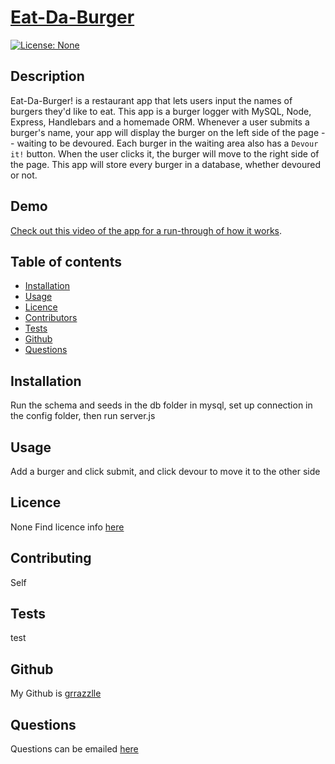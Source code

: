 
  # **[Eat-Da-Burger](http://github.com/grrazzlle/eat-da-burger)**
  
  [![License: None](https://img.shields.io/badge/License-None-blue.svg)](https://choosealicense.com/)

  ## Description

  Eat-Da-Burger! is a restaurant app that lets users input the names of burgers they'd like to eat. This app is a burger logger with MySQL, Node, Express, Handlebars and a homemade ORM. Whenever a user submits a burger's name, your app will display the burger on the left side of the page -- waiting to be devoured. Each burger in the waiting area also has a `Devour it!` button. When the user clicks it, the burger will move to the right side of the page. This app will store every burger in a database, whether devoured or not.

  ## Demo

  [Check out this video of the app for a run-through of how it works](https://youtu.be/msvdn95x9OM).

  ## Table of contents

  - [Installation](#Installation)
  - [Usage](#Usage)
  - [Licence](#Licence)
  - [Contributors](#Contributors)
  - [Tests](#Tests)
  - [Github](#Github)
  - [Questions](#Questions)

  ## Installation

  Run the schema and seeds in the db folder in mysql, set up connection in the config folder, then run server.js

  ## Usage

  Add a burger and click submit, and click devour to move it to the other side

  ## Licence

  None 
  Find licence info [here](https://choosealicense.com/)

  ## Contributing

  Self

  ## Tests

  test

  ## Github

  My Github is [grrazzlle](https://github.com/grrazzlle)

  ## Questions

  Questions can be emailed [here](mailto:cel47@miami.edu)
